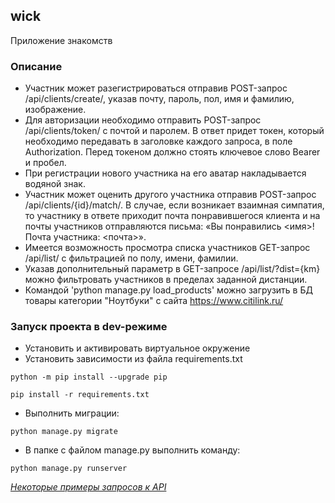 ## wick

Приложение знакомств

### Описание

- Участник может разегистрироваться отправив POST-запрос /api/clients/create/,
 указав почту, пароль, пол, имя и фамилию, изображение.
- Для авторизации необходимо отправить POST-запрос /api/clients/token/ c 
почтой и паролем. В ответ придет токен, который необходимо передавать в 
заголовке каждого запроса, в поле Authorization. Перед токеном должно стоять 
ключевое слово Bearer и пробел.
- При регистрации нового участника на его аватар накладывается водяной знак.
- Участник может оценить другого участника отправив POST-запрос 
/api/clients/{id}/match/. В случае, если возникает взаимная симпатия, 
то участнику в ответе приходит почта понравившегося клиента и на почты участников 
отправляются письма: «Вы понравились <имя>! Почта участника: <почта>».
- Имеется возможность просмотра списка участников GET-запрос /api/list/ с 
фильтрацией по полу, имени, фамилии.
- Указав дополнительный параметр в GET-запросе /api/list/?dist={km} можно 
фильтровать участников в пределах заданной дистанции.
- Командой 'python manage.py load_products' можно загрузить в БД товары категории
 "Ноутбуки" с сайта https://www.citilink.ru/

### Запуск проекта в dev-режиме

- Установить и активировать виртуальное окружение
- Установить зависимости из файла requirements.txt
```
python -m pip install --upgrade pip

pip install -r requirements.txt
```
- Выполнить миграции:
```
python manage.py migrate
```

- В папке с файлом manage.py выполнить команду:
```
python manage.py runserver
```



[*Некоторые примеры запросов к API*](API.md)
